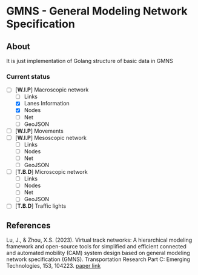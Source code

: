 # GMNS - General Modeling Network Specification

## About
It is just implementation of Golang structure of basic data in GMNS

### Current status
- [ ] [**W.I.P**] Macroscopic network
    - [ ] Links
    - [x] Lanes Information
    - [x] Nodes
    - [ ] Net
    - [ ] GeoJSON
- [ ] [**W.I.P**] Movements
- [ ] [**W.I.P**] Mesoscopic network
    - [ ] Links
    - [ ] Nodes
    - [ ] Net
    - [ ] GeoJSON
- [ ] [**T.B.D**] Microscopic network
    - [ ] Links
    - [ ] Nodes
    - [ ] Net
    - [ ] GeoJSON
- [ ] [**T.B.D**] Traffic lights

## References
Lu, J., & Zhou, X.S. (2023). Virtual track networks: A hierarchical modeling framework and open-source tools for simplified and efficient connected and automated mobility (CAM) system design based on general modeling network specification (GMNS). Transportation Research Part C: Emerging Technologies, 153, 104223. [paper link](https://linkinghub.elsevier.com/retrieve/pii/S0968090X23002127)
